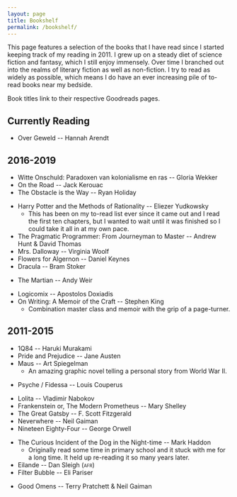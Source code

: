 ```yaml
---
layout: page
title: Bookshelf
permalink: /bookshelf/
---
```


This page features a selection of the books that I have read since I started keeping track of my reading in 2011. I grew up on a steady diet of science fiction and fantasy, which I still enjoy immensely. Over time I branched out into the realms of literary fiction as well as non-fiction. I try to read as widely as possible, which means I do have an ever increasing pile of to-read books near my bedside.

Book titles link to their respective Goodreads pages.

## Currently Reading

* Over Geweld -- Hannah Arendt

## 2016-2019

<!--2019-->
* Witte Onschuld: Paradoxen van kolonialisme en ras -- Gloria Wekker
* On the Road -- Jack Kerouac
* The Obstacle is the Way -- Ryan Holiday
<!--2018-->
* Harry Potter and the Methods of Rationality -- Eliezer Yudkowsky
  * This has been on my to-read list ever since it came out and I read the first ten chapters, but I wanted to wait until it was finished so I could take it all in at my own pace.
* The Pragmatic Programmer: From Journeyman to Master -- Andrew Hunt & David Thomas
* Mrs. Dalloway -- Virginia Woolf
* Flowers for Algernon -- Daniel Keynes
* Dracula -- Bram Stoker
<!-- 2017 -->
* The Martian -- Andy Weir
<!-- 2016 -->
* Logicomix -- Apostolos Doxiadis
* On Writing: A Memoir of the Craft -- Stephen King
  * Combination master class and memoir with the grip of a page-turner.

## 2011-2015

<!-- 2015 -->
* 1Q84 -- Haruki Murakami
* Pride and Prejudice -- Jane Austen
* Maus -- Art Spiegelman
  * An amazing graphic novel telling a personal story from World War II.
<!-- 2014 -->
* Psyche / Fidessa -- Louis Couperus
<!-- 2013 -->
* Lolita -- Vladimir Nabokov
* Frankenstein or, The Modern Prometheus -- Mary Shelley
* The Great Gatsby -- F. Scott Fitzgerald
* Neverwhere -- Neil Gaiman
* Nineteen Eighty-Four -- George Orwell
<!-- 2012 -->
* The Curious Incident of the Dog in the Night-time -- Mark Haddon
  * Originally read some time in primary school and it stuck with me for a long time. It held up re-reading it so many years later.
* Eilande -- Dan Sleigh (<span style="font-variant: small-caps" title="Afrikaans">afr</span>)
* Filter Bubble -- Eli Pariser
<!-- 2011 -->
* Good Omens -- Terry Pratchett & Neil Gaiman
